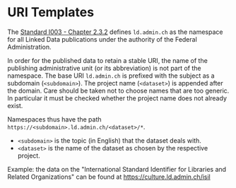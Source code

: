 # URI Templates

The [Standard I003 - Chapter 2.3.2](https://www.bk.admin.ch/bk/de/home/digitale-transformation-ikt-lenkung/ikt-vorgaben/standards/i003-domain_name_system_dns.html) defines `ld.admin.ch` as the namespace for all Linked Data publications under the authority of the Federal Administration.

In order for the published data to retain a stable URI, the name of the publishing administrative unit (or its abbreviation) is not part of the namespace. The base URI `ld.admin.ch` is prefixed with the subject as a subdomain (`<subdomain>`). The project name (`<dataset>`) is appended after the domain. Care should be taken not to choose names that are too generic. In particular it must be checked whether the project name does not already exist.

Namespaces thus have the path `https://<subdomain>.ld.admin.ch/<dataset>/*`.

* `<subdomain>` is the topic (in English) that the dataset deals with.
* `<dataset>` is the name of the dataset as chosen by the respective project.

Example: the data on the "International Standard Identifier for Libraries and Related Organizations" can be found at https://culture.ld.admin.ch/isil
